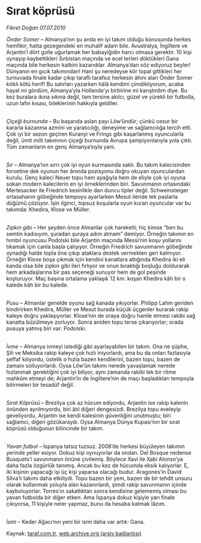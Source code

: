 # Sırat köprüsü

*Fikret Doğan 07.07.2010*

<div class="yazi"><p><i>Önder Somer </i>– Almanya’nın şu anda en iyi takım olduğu konusunda herkes hemfikir; hatta gezegendeki en muhalif adam bile. Avustralya, İngiltere ve Arjantin’i dört golle uğurlamak her babayiğidin harcı olmasa gerektir. 10 kişi oynayıp kaybettikleri Sırbistan maçında ve ecel terleri döktükleri Gana maçında bile herkesin kalbini kazandılar. Almanya’dan söz ediyoruz beyler! Dünyanın en gıcık takımından! Hani şu neredeyse kör topal gittikleri her turnuvada finale kadar çıkıp taraflı tarafsız herkesin âhını alan Önder Somer kılıklı kötü herif! Bu satırları yazarken hâlâ kendimi çimdikliyorum, acaba hayal mi gördüm, Almanya’yla Hollanda’yı birbirine mi karıştırdım diye. Bu kez buralara ıkına sıkına değil, tam tersine akılcı, güzel ve yürekli bir futbolla, uzun lafın kısası, bileklerinin hakkıyla geldiler.</p>
<p><i><br/>Çiçeği burnunda </i>– Bu başarıda aslan payı Löw’ündür; çünkü cesur bir kararla kazanma azmini ve yaratıcılığı, deneyime ve sağlamcılığa tercih etti. Çok iyi bir sezon geçiren Kuranyi ve Frings gibi kaşarlanmış oyuncularla değil, ümit milli takımının çiçeği burnunda Avrupa şampiyonlarıyla yola çıktı. Tüm zamanların en genç Almanya’sıyla yani.</p>
<p><i><br/>Sır </i>– Almanya’nın sırrı çok iyi oyun kurmasında saklı. Bu takım kalecisinden forvetine dek oyunun her ânında pozisyonu doğru okuyan oyunculardan kurulu. Genç kaleci Neuer topu hem ayağıyla hem de eliyle çok iyi oyuna sokan modern kalecilerin en iyi örneklerinden biri. Savunmanın ortasındaki Mertesacker ile Friedrich kesinlikle dan duncu tipler değil. Schweinsteiger ortasahanın göbeğinde tempoyu ayarlarken Mesut ileride tek paslarla düğümü çözüyor. İşin ilginci, topsuz koşularla oyun kuran oyuncular var bu takımda: Khedira, Klose ve Müller.</p>
<p><i><br/>Zıpkın gibi </i>– Her şeyden önce Almanlar çok hareketli; hiç kimse “ben bu semtin kadısıyım, şuradan şuraya adım atmam” demiyor. Örneğin takımın en hımbıl oyuncusu Podolski bile Arjantin maçında Messi’nin koşu yollarını tıkamak için canla başla çalışıyor. Örneğin Friedrich savunmanın göbeğinde oynadığı halde topla öne çıkıp ataklara destek vermekten geri kalmıyor. Örneğin Klose boşa çıkmak için kendini kanatlara attığında Khedira iki eli kanda olsa bile zıpkın gibi ileri fırlıyor ve onun bıraktığı boşluğu doldurarak hem arkadaşlarına bir pas seçeneği sunuyor hem de gol peşinde koşturuyor. Maç başına ortalama yaklaşık 12 km. koşan Khedira kâh bir o kalede kâh bir bu kalede.</p>
<p><i><br/>Pusu </i>– Almanlar genelde oyunu sağ kanada yıkıyorlar. Philipp Lahm geriden bindirirken Khedira, Müller ve Mesut burada küçük üçgenler kurarak rakip kaleye doğru yaklaşıyorlar. Klose’nin de oraya doğru hamle etmesi rakibi sağ kanatta büzülmeye zorluyor. Sonra aniden topu terse çıkarıyorlar; orada pusuya yatmış biri var: Podolski. </p>
<p><i><br/>İvme </i>– Almanya ivmeyi istediği gibi ayarlayabilen bir takım. Ona ne şüphe, Şili ve Meksika rakip kaleye çok hızlı iniyorlardı, ama bu da onları fazlasıyla şeffaf kılıyordu, üstelik o hızla bazen kendilerini, bazen topu, bazen de zamanı solluyorlardı. Oysa Löw’ün takımı nerede yavaşlamak nerede hızlanmak gerektiğini çok iyi biliyor, aynı zamanda rakibi tek bir ritme mahkûm etmeyi de; Arjantin’in de İngiltere’nin de maçı başladıkları tempoyla bitirmeleri bir tesadüf değil.</p>
<p><i><br/>Sırat Köprüsü</i> – Brezilya çok az hücum ediyordu, Arjantin ise rakip kalenin önünden ayrılmıyordu, biri âtıl diğeri dengesizdi. Brezilya topu eveleyip geveliyordu, Arjantin ise kendi kalesinin güvenliğini unutmuştu; biri sağlamcı, diğeri gözükaraydı. Oysa Almanya Dünya Kupası’nın bir sırat köprüsü olduğunun bilincinde bir takım.</p>
<p><i><br/>Yavan futbol </i>– İspanya tatsız tuzsuz. 2008’de herkesi büyüleyen takımın yerinde yeller esiyor. Dokuz kişi oynuyorlar da ondan. Del Bosque nedense Busquets’i savunmanın önüne çivilemiş. Böylece Xavi ile Xabi Alonso’ya daha fazla özgürlük tanımış. Ancak bu kez de hücumda eksik kalıyorlar. E, iki kişinin yapacağı işi üç kişi yaparsa olacağı budur. Aragones’in David Silva’lı takımı daha etkiliydi. Topu bazen bir yem, bazen de bir tehdit unsuru olarak kullanmak yoluyla alan kazanırlardı, şimdi rakip savunmanın içinde kayboluyorlar. Torres’ın sakatlıktan sonra kendisine gelememiş olması bu yavan futbolda bir diğer etken. Ama İspanya dokuz kişiyle yarı finale çıkıyorsa, 11 kişiyle neler yapmaz, bunu da hesaba katmak lâzım.</p>
<p><i><br/>İsim</i> – Keder Ağacı’nın yeni bir ismi daha var artık: Gana.</p></div>

Kaynak: [taraf.com.tr](http://www.taraf.com.tr:80/fikret-dogan/makale-sirat-koprusu.htm), [web.archive.org (arşiv bağlantısı)](http://web.archive.org/web/20100709020714/http://www.taraf.com.tr:80/fikret-dogan/makale-sirat-koprusu.htm)

